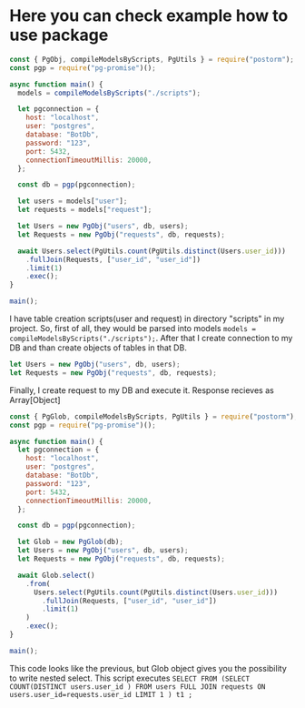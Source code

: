 # Here you can check example how to use package

```js
const { PgObj, compileModelsByScripts, PgUtils } = require("postorm");
const pgp = require("pg-promise")();

async function main() {
  models = compileModelsByScripts("./scripts");

  let pgconnection = {
    host: "localhost",
    user: "postgres",
    database: "BotDb",
    password: "123",
    port: 5432,
    connectionTimeoutMillis: 20000,
  };

  const db = pgp(pgconnection);

  let users = models["user"];
  let requests = models["request"];

  let Users = new PgObj("users", db, users);
  let Requests = new PgObj("requests", db, requests);

  await Users.select(PgUtils.count(PgUtils.distinct(Users.user_id)))
    .fullJoin(Requests, ["user_id", "user_id"])
    .limit(1)
    .exec();
}

main();
```

I have table creation scripts(user and request) in directory "scripts" in my project. So, first of all, they would be parsed into models
`models = compileModelsByScripts("./scripts");`.
After that I create connection to my DB and than create objects of tables in that DB.

```js
let Users = new PgObj("users", db, users);
let Requests = new PgObj("requests", db, requests);
```

Finally, I create request to my DB and execute it. Response recieves as Array[Object]

```js
const { PgGlob, compileModelsByScripts, PgUtils } = require("postorm");
const pgp = require("pg-promise")();

async function main() {
  let pgconnection = {
    host: "localhost",
    user: "postgres",
    database: "BotDb",
    password: "123",
    port: 5432,
    connectionTimeoutMillis: 20000,
  };

  const db = pgp(pgconnection);

  let Glob = new PgGlob(db);
  let Users = new PgObj("users", db, users);
  let Requests = new PgObj("requests", db, requests);

  await Glob.select()
    .from(
      Users.select(PgUtils.count(PgUtils.distinct(Users.user_id)))
        .fullJoin(Requests, ["user_id", "user_id"])
        .limit(1)
    )
    .exec();
}

main();
```

This code looks like the previous, but Glob object gives you the possibility to write nested select. This script executes
`SELECT FROM (SELECT COUNT(DISTINCT users.user_id ) FROM users FULL JOIN requests ON users.user_id=requests.user_id LIMIT 1 ) t1 ;`
